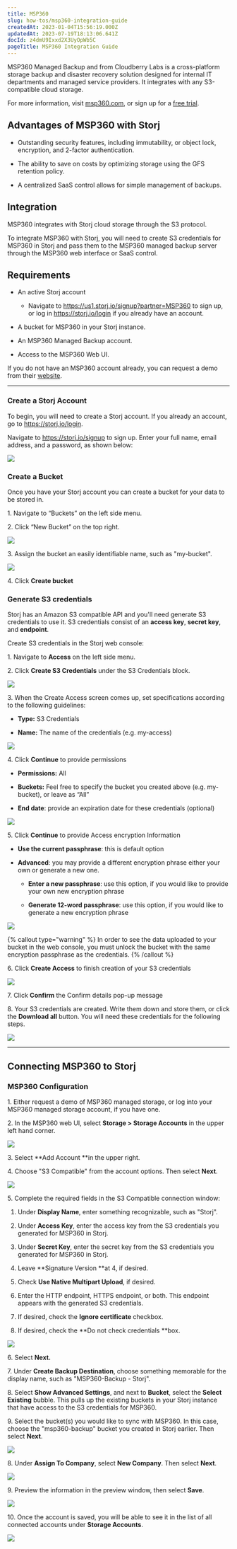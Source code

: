 ```yaml
---
title: MSP360
slug: how-tos/msp360-integration-guide
createdAt: 2023-01-04T15:56:19.000Z
updatedAt: 2023-07-19T18:13:06.641Z
docId: z4dmU9Ixxd2X3UyOpWb5C
pageTitle: MSP360 Integration Guide
---
```


MSP360 Managed Backup and from Cloudberry Labs is a cross-platform storage backup and disaster recovery solution designed for internal IT departments and managed service providers. It integrates with any S3-compatible cloud storage.

For more information, visit [msp360.com](), or sign up for a [free trial](https://www.msp360.com/managed-backup/).

## Advantages of MSP360 with Storj 

*   Outstanding security features, including immutability, or object lock, encryption, and 2-factor authentication.

*   The ability to save on costs by optimizing storage using the GFS retention policy.

*   A centralized SaaS control allows for simple management of backups.

## Integration

MSP360  integrates with Storj cloud storage through the S3 protocol.&#x20;

To integrate MSP360 with Storj, you will need to create S3 credentials for MSP360 in Storj and pass them to the MSP360 managed backup server through the MSP360 web interface or SaaS control.

## Requirements

*   An active Storj account
    *   Navigate to <https://us1.storj.io/signup?partner=MSP360> to sign up, or log in <https://storj.io/login> if you already have an account.

*   A bucket for MSP360 in your Storj instance.

*   An MSP360 Managed Backup account.

*   Access to the MSP360 Web UI.

If you do not have an MSP360 account already, you can request a demo from their [website](https://www.msp360.com/managed-backup/).



***

### Create a Storj Account

To begin, you will need to create a Storj account. If you already an account, go to <https://storj.io/login>.

Navigate to <https://storj.io/signup> to sign up. Enter your full name, email address, and a password, as shown below:

![](https://archbee-image-uploads.s3.amazonaws.com/kv3plx2xmXcUGcVl4Lttj/x1VMINrRdadrVk5vLXIBT_capture.PNG)

### Create a Bucket 

Once you have your Storj account you can create a bucket for your data to be stored in.

1\. Navigate to “Buckets” on the left side menu.

2\. Click “New Bucket” on the top right.

![](https://archbee-image-uploads.s3.amazonaws.com/kv3plx2xmXcUGcVl4Lttj/jbnQ38ynnrWl0jnO_j-E5_comet-backup-storj-2.png)

3\. Assign the bucket an easily identifiable name, such as "my-bucket".

![](https://archbee-image-uploads.s3.amazonaws.com/kv3plx2xmXcUGcVl4Lttj/K65vHcrJtRq4S87jICtYx_screenshot-2023-03-09-at-110429-am.png)

4\. Click **Create bucket**

### Generate S3 credentials

Storj has an Amazon S3 compatible API and you'll need generate S3 credentials to use it. S3 credentials consist of an **access key**, **secret key**, and **endpoint**.

Create S3 credentials in the Storj web console:

1\. Navigate to **Access** on the left side menu.

2\. Click **Create S3 Credentials** under the S3 Credentials block.



![](https://archbee-image-uploads.s3.amazonaws.com/kv3plx2xmXcUGcVl4Lttj/EZyAl8Wux2GOlyPd70HnI_screenshot-2023-03-09-at-110900-am.png)

3\. When the Create Access screen comes up, set specifications according to the following guidelines:

*   **Type:** S3 Credentials

*   **Name:** The name of the credentials (e.g. my-access)

![](https://archbee-image-uploads.s3.amazonaws.com/kv3plx2xmXcUGcVl4Lttj/Cv1Lirp-3-OueRk-YAR8u_image.png)

4\. Click **Continue** to provide permissions

*   **Permissions:** All

*   **Buckets:** Feel free to specify the bucket you created above (e.g. my-bucket), or leave as “All”

*   **End date**: provide an expiration date for these credentials (optional)

![](https://archbee-image-uploads.s3.amazonaws.com/kv3plx2xmXcUGcVl4Lttj/gQ8jBHtvd5sFZFuAqth_h_image.png)

5\. Click **Continue** to provide Access encryption Information

*   **Use the current passphrase**: this is default option

*   **Advanced**: you may provide a different encryption phrase either your own or generate a new one.
    *   **Enter a new passphrase**: use this option, if you would like to provide your own new encryption phrase

    *   **Generate 12-word passphrase**: use this option, if you would like to generate a new encryption phrase

![](https://archbee-image-uploads.s3.amazonaws.com/kv3plx2xmXcUGcVl4Lttj/Uxn8zBqXQVmQvsswV3pJ2_image.png)

{% callout type="warning"  %} 
In order to see the data uploaded to your bucket in the web console, you must unlock the bucket with the same encryption passphrase as the credentials.
{% /callout %}

6\. Click **Create Access** to finish creation of your S3 credentials

![](https://archbee-image-uploads.s3.amazonaws.com/kv3plx2xmXcUGcVl4Lttj/zk2JE9Z6f3vk_R2cjpdqc_image.png)

7\. Click **Confirm** the Confirm details pop-up message

8\. Your S3 credentials are created. Write them down and store them, or click the **Download all** button. You will need these credentials for the following steps.

![](https://archbee-image-uploads.s3.amazonaws.com/kv3plx2xmXcUGcVl4Lttj/xH5tgzVKXn-uK2hVfSo8e_image.png)

***

## Connecting MSP360 to Storj

### MSP360 Configuration

1\. Either request a demo of MSP360 managed storage, or log into your MSP360 managed storage account, if you have one.

2\. In the MSP360 web UI, select **Storage > Storage Accounts** in the upper left hand corner.

![](https://archbee-image-uploads.s3.amazonaws.com/kv3plx2xmXcUGcVl4Lttj/Dm7rMhpnZUnKLuwuEYeTo_image.png)

3\. Select **Add Account **in the upper right.

4\. Choose "S3 Compatible" from the account options. Then select **Next**.

![](https://archbee-image-uploads.s3.amazonaws.com/kv3plx2xmXcUGcVl4Lttj/4xr0yOvraam1-sCM8v0Dp_image.png)

5\. Complete the required fields in the S3 Compatible connection window:

1.  Under **Display Name**, enter something recognizable, such as "Storj".

2.  Under **Access Key**, enter the access key from the S3 credentials you generated for MSP360 in Storj.

3.  Under **Secret Key**, enter the secret key from the S3 credentials you generated for MSP360 in Storj.

4.  Leave **Signature Version **at 4, if desired.

5.  Check **Use Native Multipart Upload**, if desired.

6.  Enter the HTTP endpoint, HTTPS endpoint, or both. This endpoint appears with the generated S3 credentials.

7.  If desired, check the **Ignore certificate** checkbox.

8.  If desired, check the **Do not check credentials **box.

![](https://archbee-image-uploads.s3.amazonaws.com/kv3plx2xmXcUGcVl4Lttj/D1BDJtWFNk4hXu9JTz-pD_image.png)

6\. Select **Next.**

7\. Under **Create Backup Destination**, choose something memorable for the display name, such as "MSP360-Backup - Storj".

8\. Select **Show Advanced Settings**, and next to **Bucket**, select the **Select Existing** bubble. This pulls up the existing buckets in your Storj instance that have access to the S3 credentials for MSP360.&#x20;

9\. Select the bucket(s) you would like to sync with MSP360. In this case, choose the "msp360-backup" bucket you created in Storj earlier. Then select **Next**.

![](https://archbee-image-uploads.s3.amazonaws.com/kv3plx2xmXcUGcVl4Lttj/odKIAmD9QuSWSW3zhzDOH_image.png)

8\. Under **Assign To Company**, select **New Company**. Then select **Next**.

![](https://archbee-image-uploads.s3.amazonaws.com/kv3plx2xmXcUGcVl4Lttj/VCOjTTtbBKtTzZ5e1sYyJ_image.png)

9\. Preview the information in the preview window, then select **Save**.

![](https://archbee-image-uploads.s3.amazonaws.com/kv3plx2xmXcUGcVl4Lttj/xhDhK10Al5YGpX_41WDNj_image.png)



10\. Once the account is saved, you will be able to see it in the list of all connected accounts under **Storage Accounts**.

![](https://archbee-image-uploads.s3.amazonaws.com/kv3plx2xmXcUGcVl4Lttj/7mKOWJXq4MTNlXKPEgcyW_image.png)

##

